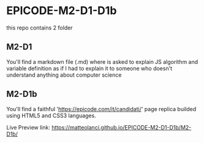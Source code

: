# EPICODE-M2-D1-D1b

this repo contains 2 folder

## M2-D1

You'll find a markdown file (.md) where is asked to explain JS algorithm and variable definition 
as if I had to explain it to someone who doesn't understand anything about computer science

## M2-D1b

You'll find a faithful 'https://epicode.com/it/candidati/' page replica builded using HTML5 and CSS3 languages.

Live Preview link: https://matteolanci.github.io/EPICODE-M2-D1-D1b/M2-D1b/
